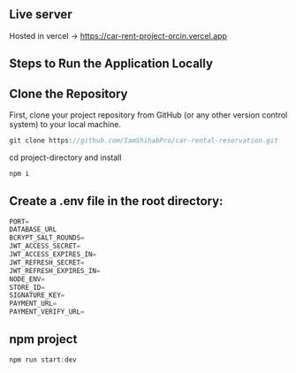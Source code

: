 ## Live server
Hosted in vercel -> https://car-rent-project-orcin.vercel.app

## Steps to Run the Application Locally

## Clone the Repository
First, clone your project repository from GitHub (or any other version control system) to your local machine.

```js
git clone https://github.com/IamShihabPro/car-rental-reservation.git
```

cd project-directory and install

```js
npm i
```


## Create a .env file in the root directory:

```js
PORT=
DATABASE_URL
BCRYPT_SALT_ROUNDS=
JWT_ACCESS_SECRET=
JWT_ACCESS_EXPIRES_IN=
JWT_REFRESH_SECRET=
JWT_REFRESH_EXPIRES_IN=
NODE_ENV=
STORE_ID=
SIGNATURE_KEY=
PAYMENT_URL=
PAYMENT_VERIFY_URL=
```

## npm project
```js
npm run start:dev 
```